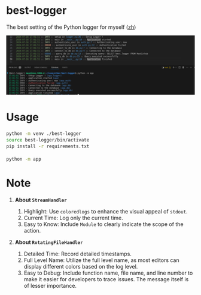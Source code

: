 # best-logger
The best setting of the Python logger for myself ([zh](./README-zh-tw.md))

![demo](./doc/demo.png)

# Usage
```bash
python -m venv ./best-logger
source best-logger/bin/activate
pip install -r requirements.txt

python -m app
```

# Note
1. **About `StreamHandler`**
   1. Highlight: Use `coloredlogs` to enhance the visual appeal of `stdout`.
   2. Current Time: Log only the current time.
   3. Easy to Know: Include `Module` to clearly indicate the scope of the action.

2. **About `RotatingFileHandler`** 
   1. Detailed Time: Record detailed timestamps.
   2. Full Level Name: Utilize the full level name, as most editors can display different colors based on the log level.
   3. Easy to Debug: Include function name, file name, and line number to make it easier for developers to trace issues. The message itself is of lesser importance.

